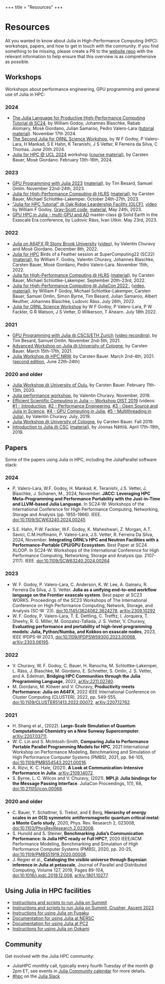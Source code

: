 +++
title = "Resources"
+++

# Resources

All you wanted to know about Julia in High-Performance Computing (HPC): workshops, papers,
and how to get in touch with the community.
If you find something to be missing, please create a PR to the
[website repo](https://github.com/JuliaParallel/juliaparallel.github.io)
with the relevant information to help ensure that this overview is as
comprehensive as possible.

## Workshops

Workshops about performance engineering, GPU programming and general use of Julia in HPC:

### 2024

* [The Julia Language for Productive High-Performance Computing Tutorial @ SC24](https://sc24.conference-program.com/presentation/?id=tut130&sess=sess433), by William Godoy, Johannes Blaschke, Rabab Alomairy, Mosè Giordano, Julian Samaroo, Pedro Valero-Lara ([tutorial material](https://github.com/JuliaParallel/julia-hpc-tutorial-sc24)). November 17th 2024.
* [The Second Julia for ORNL Science Workshop](https://ornl.github.io/events/jufos2024/), by W F Godoy, P Valero-Lara, H Mankad, S E Hahn, K Teranishi, J S Vetter, R Ferreira da Silva, C Thomas. June 20th 2024.
* [Julia for HPC @ UCL 2024](https://github-pages.arc.ucl.ac.uk/julia-hpc-2024/) workshop ([course material](https://github.com/carstenbauer/JuliaUCL24)), by Carsten Bauer, Mosè Giordano. February 13th-16th, 2024.

### 2023

* [GPU Programming with Julia 2023](https://github.com/omlins/julia-gpu-course-2023) ([material](https://github.com/maleadt/cscs2023)), by Tim Besard, Samuel Omlin.  November 22nd-24th, 2023.
* [Julia for High-Performance Computing @ HLRS](https://www.hlrs.de/training/2023/julia) ([material](https://github.com/carstenbauer/JuliaHLRS23)), by Carsten Bauer, Michael Schlottke-Lakemper. October 24th-27th, 2023.
* ["Julia for HPC Tutorial" @ Oak Ridge Leardership Facility (OLCF)](https://www.olcf.ornl.gov/calendar/julia-for-high-performance-computing-tutorial/), [video](https://vimeo.com/830368460?share=copy) by William F Godoy,  [Gray-Scott code](https://github.com/JuliaORNL/GrayScott.jl), [material](https://juliaornl.github.io/TutorialJuliaHPC/), May 24th, 2023.
* [GPU HPC in Julia - multi-GPU and AD](https://github.com/PTsolvers/Galileo23-MC1-GPU) master-class @ Solid Earth in the Exascale Era conference, by Ludovic Räss, Ivan Utkin. May 23rd, 2023.

### 2022

* [Julia on A64FX @ Stony Brook University](https://github.com/giordano/julia-on-ookami/)
  ([video](https://www.youtube.com/watch?v=kZNYFWGnixA)), by Valentin Churavy and Mosè
  Giordano.  December 8th, 2022.
* [Julia for HPC](https://sc22.supercomputing.org/presentation/?id=bof136&sess=sess309)
  Birds of a Feather session at SuperComputing22 (SC22)
  ([material](https://github.com/JuliaParallel/julia-hpc-bof-sc22)), by William F. Godoy,
  Valentin Churavy, Johannes Blaschke, Carsten Bauer, Mosè Giordano, Pedro Valero-Lara. November 15th,
  2022.
* [Julia for High-Performance Computing @ HLRS](https://www.hlrs.de/training/2022/julia)
  ([material](https://github.com/carstenbauer/JuliaHLRS22)), by Carsten Bauer, Michael Schlottke-Lakemper. September 20th-23rd, 2022.
* [Julia for High-Performance Computing @ JuliaCon 2022
  ](https://live.juliacon.org/talk/LUWYRJ),
  ([video](https://www.youtube.com/watch?v=fog1x9rs71Q),
  [material](https://github.com/JuliaParallel/juliacon-2022-julia-for-hpc-minisymposium)),
  by William F Godoy, Michael Schlottke-Lakemper, Carsten Bauer, Samuel Omlin, Simon Byrne, Tim Besard,
  Julian Samaroo, Albert Reuther, Johannes Blaschke, Ludovic
  Räss. July 26th, 2022.
* [Julia for ORNL Science Workshop](https://ornl.github.io/events/jufos2022/) by W F Godoy, P Valero-Lara, P W Fackler, G R Watson, J S Vetter, D Wilkerson, T Ahearn.  July 18th 2022.

### 2021

* [GPU Programming with Julia @ CSCS/ETH Zurich](https://github.com/omlins/julia-gpu-course)
  ([video recording](https://youtu.be/LmM2QmYw_NM)), by Tim Besard, Samuel Omlin. November
  2nd-5th, 2021.
* [Advanced Workshop on Julia @ University of Cologne](https://github.com/carstenbauer/JuliaCologne21),
  by Carsten Bauer. March 15th-17th, 2021.
* [Julia Workshop @ HPC.NRW](https://github.com/carstenbauer/JuliaNRW21),
  by Carsten Bauer. March 2nd-4th, 2021. ([second edition](https://github.com/carstenbauer/JuliaNRWSS21), June 22th-24th)

### 2020 and older

* [Julia Workshop @ University of Oulu](https://github.com/carstenbauer/JuliaOulu20),
  by Carsten Bauer. February 11th-13th, 2020.
* [Julia performance
  workshop](https://github.com/vchuravy/julia-performance/tree/a1c77e92033c0ef3f58a360978ac2d3b08745ba8),
  by Valentin Churavy.  November, 2019.
* [Efficient Scientific Computing in Julia — Workshop OIST
  2019](https://github.com/JuliaLabs/Workshop-OIST) (videos: [#1 -
  Introduction](https://www.youtube.com/watch?v=uWlfFn5U0WA), [#2 - Performance
  Engineering](https://www.youtube.com/watch?v=Vm8ZoyM3kqw), [#3 - Open Source and Julia in
  Science](https://www.youtube.com/watch?v=iCeg795IZq0), [#4 - GPU Computing in
  Julia](https://www.youtube.com/watch?v=7Yq1UyncDNc), [#5 - Multithreading in
  Julia](https://www.youtube.com/watch?v=dewQHIaATGE)), by Valentin Churavy. July, 2019.
* [Julia Workshop @ University of Cologne](https://github.com/carstenbauer/JuliaWorkshop19),
  by Carsten Bauer. Fall 2019.
* [Introduction to Julia @ CSC](https://www.csc.fi/web/training/-/julia_intro_2019)
  ([material](https://github.com/csc-training/julia-introduction/)), by Joonas
  Nättilä. April 17th-19th, 2019.

## Papers

Some of the papers using Julia in HPC, including the JuliaParallel software stack:

### 2024

* P. Valero-Lara, W.F. Godoy, H. Mankad, K. Teranishi, J.S. Vetter, J. Blaschke, J. Schanen, M., 2024, November. **JACC: Leveraging HPC Meta-Programming and Performance Portability with the Just-in-Time and LLVM-based Julia Language.** In SC24-W: Workshops of the International Conference for High Performance Computing, Networking, Storage and Analysis (pp. 1955-1966). IEEE.
[doi:10.1109/SCW63240.2024.00245](https://doi.org/10.1109/SCW63240.2024.00245)

* S.E. Hahn, P.W. Fackler, W.F. Godoy, K. Maheshwari, Z. Morgan, A.T. Savici, C.M.Hoffmann, P. Valero-Lara, J.S. Vetter, R. Ferreira Da Silva, 2024, November. **Integrating ORNL’s HPC and Neutron Facilities with a Performance-Portable CPU/GPU Ecosystem**. Best Paper at SC24 XLOOP. In SC24-W: Workshops of the International Conference for High Performance Computing, Networking, Storage and Analysis (pp. 2107-2117). IEEE. [doi:10.1109/SCW63240.2024.00264](https://doi.org/10.1109/SCW63240.2024.00264)

### 2023

* W. F. Godoy, P. Valero-Lara, C. Anderson, K. W. Lee, A. Gainaru, R. Ferreira Da Silva, J. S. Vetter. **Julia as a unifying end-to-end workflow language on the Frontier exascale system**. Best paper at SC23 WORKS. Proceedings of the SC23 Workshops of The International Conference on High Performance Computing, Network, Storage, and Analysis (SC-W '23). [doi:10.1145/3624062.3624278](https://doi.org/10.1145/3624062.3624278), [arXiv:2309.10292](https://doi.org/10.48550/arXiv.2309.10292)
* W. F. Godoy, P. Valero-Lara, T. E. Dettling, C. Trefftz, I. Jorquera, T. Sheehy, R. G. Miller, M. Gonzalez-Tallada, J. S. Vetter, V. Churavy, **Evaluating performance and portability of high-level programming models: Julia, Python/Numba, and Kokkos on exascale nodes**, 2023, IEEE IPDPS-W 2023, [doi:10.1109/IPDPSW59300.2023.00068](https://doi.org/10.1109/IPDPSW59300.2023.00068), [arXiv:2303.06195](https://arxiv.org/abs/2303.06195).

### 2022

* V. Churavy, W. F. Godoy, C. Bauer, H. Ranocha, M. Schlottke-Lakemper, L. Räss, J. Blaschke,
  M. Giordano, E. Schnetter, S. Omlin, J. S. Vetter, and A. Edelman, **Bridging HPC
  Communities through the Julia Programming Language**,
  2022, [arXiv:2211.02740](https://arxiv.org/abs/2211.02740).
* M. Giordano, M. Klöwer and V. Churavy, **Productivity meets Performance: Julia on
  A64FX**, 2022 IEEE International Conference
  on Cluster Computing (CLUSTER), 2022, pp. 549-555,
  [doi:10.1109/CLUSTER51413.2022.00072](https://doi.org/10.1109/CLUSTER51413.2022.00072),
  [arXiv:2207.12762](https://arxiv.org/abs/2207.12762).

### 2021

* H. Shang et al., (2022). **Large-Scale Simulation of Quantum Computational Chemistry on a
  New Sunway Supercomputer**. [arXiv:2207.03711](https://arxiv.org/abs/2207.03711).
* W. C. Lin and S. McIntosh-Smith, **Comparing Julia to Performance Portable Parallel
  Programming Models for HPC**, 2021
  International Workshop on Performance Modeling, Benchmarking and Simulation of High
  Performance Computer Systems (PMBS), 2021, pp. 94-105,
  [doi:10.1109/PMBS54543.2021.00016](https://doi.org/10.1109/PMBS54543.2021.00016).
* A. Rizvi, K. C. Hale, (2021). **A Look at Communication-Intensive Performance in
  Julia**. [arXiv:2109.14072](https://arxiv.org/abs/2109.14072).
* S. Byrne, L. C. Wilcox and V. Churavy, (2021). **MPI.jl: Julia bindings for the Message
  Passing Interface**. JuliaCon Proceedings, 1(1), 68,
  [doi:10.21105/jcon.00068](https://doi.org/10.21105/jcon.00068).

### 2020 and older

* C. Bauer, Y. Schattner, S. Trebst, and E Berg, **Hierarchy of energy scales in an O(3)
  symmetric antiferromagnetic quantum critical metal: a Monte Carlo
  study**, 2020, Phys. Rev. Research 2,
  023008,
  [doi:10.1103/PhysRevResearch.2.023008](https://doi.org/10.1103/PhysRevResearch.2.023008).
* S. Hunold and S. Steiner, **Benchmarking Julia’s Communication Performance: Is Julia HPC
  ready or Full HPC?**, 2020 IEEE/ACM
  Performance Modeling, Benchmarking and Simulation of High Performance Computer Systems
  (PMBS), 2020, pp. 20-25,
  [doi:10.1109/PMBS51919.2020.00008](https://doi.org/10.1109/PMBS51919.2020.00008).
* J. Regier et al., **Cataloging the visible universe through Bayesian inference in Julia at
  petascale**, Journal of Parallel and
  Distributed Computing, Volume 127, 2019, Pages 89-104,
  [doi:10.1016/j.jpdc.2018.12.008](https://doi.org/10.1016/j.jpdc.2018.12.008),
  [arXiv:1801.10277](https://arxiv.org/abs/1801.10277).

## Using Julia in HPC facilities

* [Instructions and scripts to run Julia on
  Summit](https://github.com/JuliaLabs/julia-on-summit)
* [Instructions and scripts to run Julia on
  Summit, Crusher, Ascent 2023](https://github.com/JuliaORNL/GrayScott.jl/tree/main/scripts)
* [Instructions for using Julia on Fugaku](https://github.com/giordano/julia-on-fugaku/)
* [Documentation for using Julia at
  NERSC](https://docs.nersc.gov/development/languages/julia/)
* [Documentation for using Julia at PC2](https://upb-pc2.atlassian.net/wiki/spaces/PC2DOK/pages/1902093/Julia)
* [Instructions for using Julia on Ookami](https://github.com/giordano/julia-on-ookami/)

## Community

Get involved with the Julia HPC community:

* JuliaHPC monthly call, typically every fourth Tuesday of the month @ 2pm ET, see events in
  [Julia Community calendar](https://julialang.org/community/#events) for more details.
* [#hpc](https://julialang.slack.com/archives/CBFP2PTTR) on the [Julia Slack](https://julialang.org/slack/)
